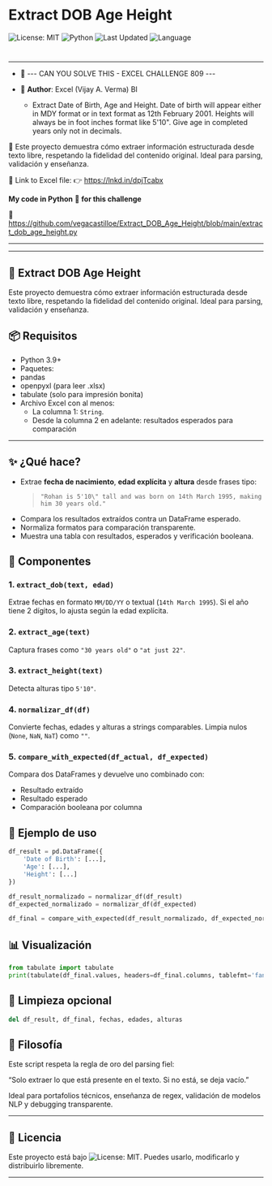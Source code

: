 # Extract DOB Age Height

![License: MIT](https://img.shields.io/badge/License-MIT-cyan.svg)
![Python](https://img.shields.io/badge/python-3.7%2B-blue)
![Last Updated](https://img.shields.io/github/last-commit/vegacastilloe/Extract_DOB_Age_Height)
![Language](https://img.shields.io/badge/language-español-darkred)

#
---
- 🌟 --- CAN YOU SOLVE THIS - EXCEL CHALLENGE 809 ---
- 🌟 **Author**: Excel (Vijay A. Verma) BI

    - Extract Date of Birth, Age and Height. Date of birth will appear either in MDY format or in text format as 12th February 2001. Heights will always be in foot inches format like 5'10". Give age in completed years only not in decimals.

 🔰 Este proyecto demuestra cómo extraer información estructurada desde texto libre, respetando la fidelidad del contenido original. Ideal para parsing, validación y enseñanza.

 🔗 Link to Excel file:
 👉 https://lnkd.in/dpjTcabx

**My code in Python** 🐍 **for this challenge**

 🔗 https://github.com/vegacastilloe/Extract_DOB_Age_Height/blob/main/extract_dob_age_height.py

---
---

## 🧠 Extract DOB Age Height

Este proyecto demuestra cómo extraer información estructurada desde texto libre, respetando la fidelidad del contenido original. Ideal para parsing, validación y enseñanza.


## 📦 Requisitos

- Python 3.9+
- Paquetes:
- pandas
- openpyxl (para leer .xlsx)
- tabulate (solo para impresión bonita)
- Archivo Excel con al menos:
    - La columna 1: `String`.
    - Desde la columna 2 en adelante: resultados esperados para comparación

---

## ✨ ¿Qué hace?

- Extrae **fecha de nacimiento**, **edad explícita** y **altura** desde frases tipo:
  > `"Rohan is 5'10\" tall and was born on 14th March 1995, making him 30 years old."`
- Compara los resultados extraídos contra un DataFrame esperado.
- Normaliza formatos para comparación transparente.
- Muestra una tabla con resultados, esperados y verificación booleana.

## 🧩 Componentes

### 1. `extract_dob(text, edad)`
Extrae fechas en formato `MM/DD/YY` o textual (`14th March 1995`). Si el año tiene 2 dígitos, lo ajusta según la edad explícita.

### 2. `extract_age(text)`
Captura frases como `"30 years old"` o `"at just 22"`.

### 3. `extract_height(text)`
Detecta alturas tipo `5'10"`.

### 4. `normalizar_df(df)`
Convierte fechas, edades y alturas a strings comparables. Limpia nulos (`None`, `NaN`, `NaT`) como `""`.

### 5. `compare_with_expected(df_actual, df_expected)`
Compara dos DataFrames y devuelve uno combinado con:
- Resultado extraído
- Resultado esperado
- Comparación booleana por columna

## 🧪 Ejemplo de uso

```python
df_result = pd.DataFrame({
    'Date of Birth': [...],
    'Age': [...],
    'Height': [...]
})

df_result_normalizado = normalizar_df(df_result)
df_expected_normalizado = normalizar_df(df_expected)

df_final = compare_with_expected(df_result_normalizado, df_expected_normalizado)
```
## 📊 Visualización
```python
from tabulate import tabulate
print(tabulate(df_final.values, headers=df_final.columns, tablefmt='fancy'))
```
## 🧼 Limpieza opcional
```python
del df_result, df_final, fechas, edades, alturas
```
## 🧠 Filosofía
Este script respeta la regla de oro del parsing fiel:

“Solo extraer lo que está presente en el texto. Si no está, se deja vacío.”

Ideal para portafolios técnicos, enseñanza de regex, validación de modelos NLP y debugging transparente.

---
## 📄 Licencia

Este proyecto está bajo ![License: MIT](https://img.shields.io/badge/License-MIT-cyan.svg). Puedes usarlo, modificarlo y distribuirlo libremente.

---
